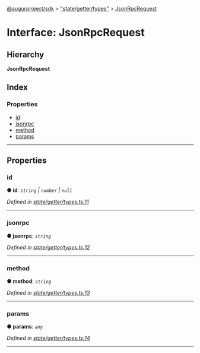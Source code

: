 [@augurproject/sdk](../README.md) > ["state/getter/types"](../modules/_state_getter_types_.md) > [JsonRpcRequest](../interfaces/_state_getter_types_.jsonrpcrequest.md)

# Interface: JsonRpcRequest

## Hierarchy

**JsonRpcRequest**

## Index

### Properties

* [id](_state_getter_types_.jsonrpcrequest.md#id)
* [jsonrpc](_state_getter_types_.jsonrpcrequest.md#jsonrpc)
* [method](_state_getter_types_.jsonrpcrequest.md#method)
* [params](_state_getter_types_.jsonrpcrequest.md#params)

---

## Properties

<a id="id"></a>

###  id

**● id**: *`string` \| `number` \| `null`*

*Defined in [state/getter/types.ts:11](https://github.com/AugurProject/augur/blob/1991ef64ef/packages/augur-sdk/src/state/getter/types.ts#L11)*

___
<a id="jsonrpc"></a>

###  jsonrpc

**● jsonrpc**: *`string`*

*Defined in [state/getter/types.ts:12](https://github.com/AugurProject/augur/blob/1991ef64ef/packages/augur-sdk/src/state/getter/types.ts#L12)*

___
<a id="method"></a>

###  method

**● method**: *`string`*

*Defined in [state/getter/types.ts:13](https://github.com/AugurProject/augur/blob/1991ef64ef/packages/augur-sdk/src/state/getter/types.ts#L13)*

___
<a id="params"></a>

###  params

**● params**: *`any`*

*Defined in [state/getter/types.ts:14](https://github.com/AugurProject/augur/blob/1991ef64ef/packages/augur-sdk/src/state/getter/types.ts#L14)*

___

